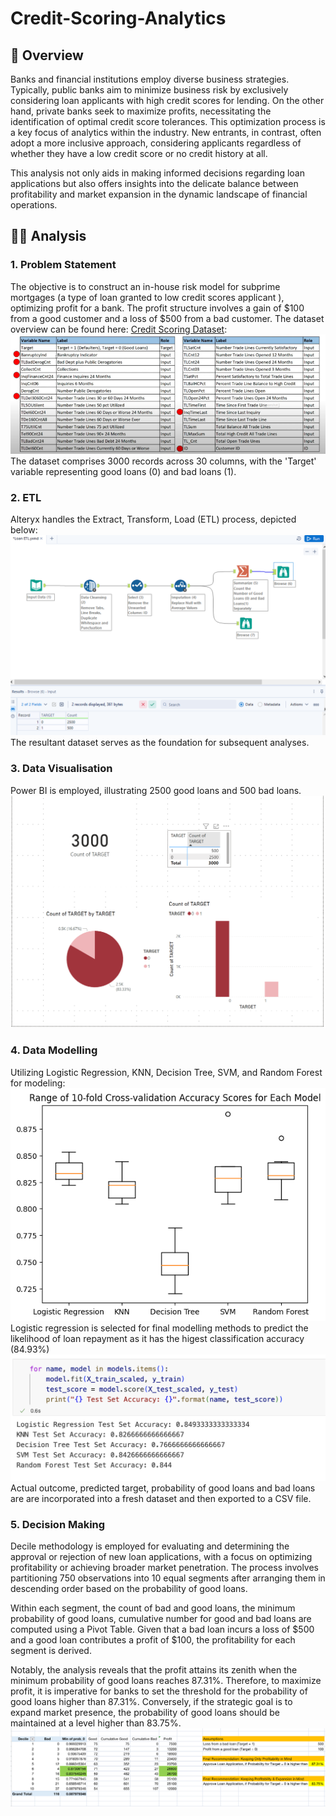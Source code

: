 # Credit-Scoring-Analytics

## 📝 Overview
Banks and financial institutions employ diverse business strategies. Typically, public banks aim to minimize business risk by exclusively considering loan applicants with high credit scores for lending. On the other hand, private banks seek to maximize profits, necessitating the identification of optimal credit score tolerances. This optimization process is a key focus of analytics within the industry. New entrants, in contrast, often adopt a more inclusive approach, considering applicants regardless of whether they have a low credit score or no credit history at all. 

This analysis not only aids in making informed decisions regarding loan applications but also offers insights into the delicate balance between profitability and market expansion in the dynamic landscape of financial operations.
##  👨‍💻 Analysis 
### 1. Problem Statement
The objective is to construct an in-house risk model for subprime mortgages (a type of loan granted to low credit scores applicant ), optimizing profit for a bank. The profit structure involves a gain of $100 from a good customer and a loss of $500 from a bad customer. The dataset overview can be found here: [Credit Scoring Dataset](https://github.com/Rui-Huang-dotcom/Credit-Scoring-Analytics/blob/main/1.%20Credit%20Scoring.csv):
![Credit Scoring Dataset](https://github.com/Rui-Huang-dotcom/Credit-Scoring-Analytics/blob/main/image/0.png)  
The dataset comprises 3000 records across 30 columns, with the 'Target' variable representing good loans (0) and bad loans (1).
### 2. ETL
Alteryx handles the Extract, Transform, Load (ETL) process, depicted below:
![](https://github.com/Rui-Huang-dotcom/Credit-Scoring-Analytics/blob/main/image/1.png)  
The resultant dataset serves as the foundation for subsequent analyses.
### 3. Data Visualisation
Power BI is employed, illustrating 2500 good loans and 500 bad loans.
![](https://github.com/Rui-Huang-dotcom/Credit-Scoring-Analytics/blob/main/image/2.png)  
### 4. Data Modelling
Utilizing Logistic Regression, KNN, Decision Tree, SVM, and Random Forest for modeling:
![](https://github.com/Rui-Huang-dotcom/Credit-Scoring-Analytics/blob/main/image/4.png) 
Logistic regression is selected for final modelling methods to predict the likelihood of loan repayment as it has the higest classification accuracy (84.93%)
![](https://github.com/Rui-Huang-dotcom/Credit-Scoring-Analytics/blob/main/image/5.png)
Actual outcome, predicted target, probability of good loans and bad loans are are incorporated into a fresh dataset and then exported to a CSV file.
### 5. Decision Making
Decile methodology is employed for evaluating and determining the approval or rejection of new loan applications, with a focus on optimizing profitability or achieving broader market penetration. The process involves partitioning 750 observations into 10 equal segments after arranging them in descending order based on the probability of good loans.

Within each segment,  the count of bad and good loans, the minimum probability of good loans, cumulative number for good and bad loans are computed using a Pivot Table. Given that a bad loan incurs a loss of $500 and a good loan contributes a profit of $100, the profitability for each segment is derived.

Notably, the analysis reveals that the profit attains its zenith when the minimum probability of good loans reaches 87.31%. Therefore, to maximize profit, it is imperative for banks to set the threshold for the probability of good loans higher than 87.31%. Conversely, if the strategic goal is to expand market presence, the probability of good loans should be maintained at a level higher than 83.75%. 
![](https://github.com/Rui-Huang-dotcom/Credit-Scoring-Analytics/blob/main/image/6.png)




